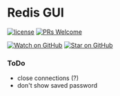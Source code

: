 # Redis GUI

[![license](https://img.shields.io/github/license/mashape/apistatus.svg?style=flat-square)](LICENSE)
[![PRs Welcome](https://img.shields.io/badge/PRs-welcome-brightgreen.svg?style=flat-square)](http://makeapullrequest.com)

[![Watch on GitHub](https://img.shields.io/github/watchers/ezhivitsa/redis-gui.svg?style=social&label=Watch)](https://github.com/ezhivitsa/redis-gui/watchers)
[![Star on GitHub](https://img.shields.io/github/stars/ezhivitsa/redis-gui.svg?style=social&label=Stars)](https://github.com/ezhivitsa/redis-gui/stargazers)

### ToDo

- close connections (?)
- don't show saved password
